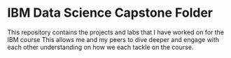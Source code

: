 # IBM Data Science Capstone Folder
This repository contains the projects and labs that I have worked on for the IBM course 
This allows me and my peers to dive deeper and engage with each other understanding on how we each tackle on the course. 
